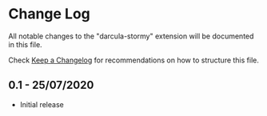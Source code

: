 # Change Log

All notable changes to the "darcula-stormy" extension will be documented in this file.

Check [Keep a Changelog](http://keepachangelog.com/) for recommendations on how to structure this file.

## 0.1 - 25/07/2020

- Initial release
